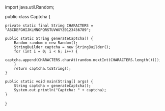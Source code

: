 import java.util.Random;

public class Captcha {

    private static final String CHARACTERS = "ABCDEFGHIJKLMNOPQRSTUVWXYZ0123456789";

    public static String generateCaptcha() {
        Random random = new Random();
        StringBuilder captcha = new StringBuilder();
        for (int i = 0; i < 6; i++) {
            captcha.append(CHARACTERS.charAt(random.nextInt(CHARACTERS.length())));
        }
        return captcha.toString();
    }

    public static void main(String[] args) {
        String captcha = generateCaptcha();
        System.out.println("Captcha: " + captcha);
    }
}
